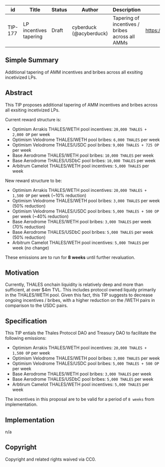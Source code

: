 | id | Title | Status | Author | Description | Discussions to | Created |
| ----------- | ----------- | ----------- | ----------- | ----------- | ----------- | ----------- |
| TIP-177 | LP incentives tapering | Draft | cyberduck (@acyberduck) | Tapering of incentives / bribes across all AMMs | https://discord.gg/rPpPcMXSeU | 2023-10-21


## Simple Summary

Additional tapering of AMM incentives and bribes across all exsiting incetivized LPs.

## Abstract

This TIP proposes additional tapering of AMM incentives and bribes across all exsiting incetivized LPs.

Current reward structure is:
- Optimism Arrakis THALES/WETH pool incentives: `20,000 THALES + 2,000 OP` per week
- Optimism Velodrome THALES/WETH pool bribes: `6,000 THALES` per week
- Optimism Velodrome THALES/USDC pool bribes: `9,000 THALES + 725 OP` per week
- Base Aerodrome THALES/WETH pool bribes: `10,000 THALES` per week
- Base Aerodrome THALES/USDbC pool bribes: `10,000 THALES` per week  
- Arbitrum Camelot THALES/WETH pool incentives: `5,000 THALES` per week

New reward structure to be:  

- Optimism Arrakis THALES/WETH pool incentives: `20,000 THALES + 1,500 OP` per week (~10% reduction)
- Optimism Velodrome THALES/WETH pool bribes: `3,000 THALES` per week  (50% reduction)
- Optimism Velodrome THALES/USDC pool bribes: `5,000 THALES + 500 OP` per week  (~40% reduction)
- Base Aerodrome THALES/WETH pool bribes: `3,000 THALES` per week (70% reduction)
- Base Aerodrome THALES/USDbC pool bribes: `5,000 THALES` per week  (50% reduction)
- Arbitrum Camelot THALES/WETH pool incentives: `5,000 THALES` per week (no change)

These emissions are to run for **8 weeks** until further revaluation.  
  
## Motivation
 
Currently, THALES onchain liquidity is relatively deep and more than sufficient, at over $4m TVL. This includes protocol owned liquidy primarily in the THALES/WETH pool. Given this fact, this TIP suggests to decrease ongoing incentives / bribes, with a higher reduction on the /WETH pairs in comparison to the USDC pairs. 

## Specification 

This TIP entials the Thales Protocol DAO and Treasury DAO to facilitate the following emissions:  
  
- Optimism Arrakis THALES/WETH pool incentives: `20,000 THALES + 1,500 OP` per week
- Optimism Velodrome THALES/WETH pool bribes: `3,000 THALES` per week
- Optimism Velodrome THALES/USDC pool bribes: `5,000 THALES + 500 OP` per week
- Base Aerodrome THALES/WETH pool bribes: `3,000 THALES` per week
- Base Aerodrome THALES/USDbC pool bribes: `5,000 THALES` per week  
- Arbtirum Camelot THALES/WETH pool incentives: `5,000 THALES` per week

The incentives in this proposal are to be valid for a period of `8 weeks` from implementation. 

## Implementation

n/a

## Copyright
 
Copyright and related rights waived via CC0.
